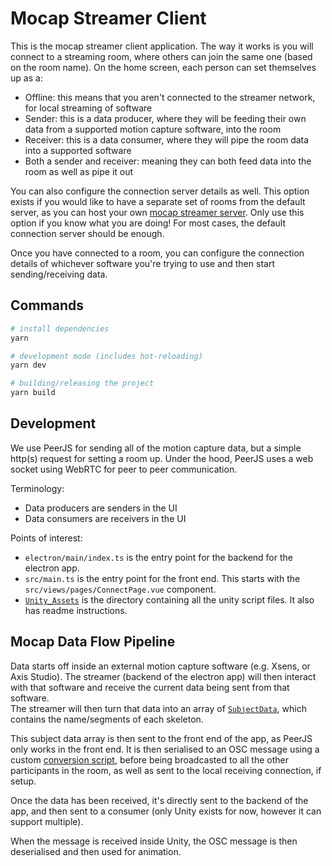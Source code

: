 # Mocap Streamer Client

This is the mocap streamer client application. The way it works is you will connect to a streaming room, where others can join the same one (based on the room name).
On the home screen, each person can set themselves up as a:

- Offline: this means that you aren't connected to the streamer network, for local streaming of software
- Sender: this is a data producer, where they will be feeding their own data from a supported motion capture software, into the room
- Receiver: this is a data consumer, where they will pipe the room data into a supported software
- Both a sender and receiver: meaning they can both feed data into the room as well as pipe it out

You can also configure the connection server details as well. This option exists if you would like to have a separate set of rooms from the default server, as you can host your own [mocap streamer server](https://github.com/ohuu/mocap-streamer-server). Only use this option if you know what you are doing! For most cases, the default connection server should be enough.

Once you have connected to a room, you can configure the connection details of whichever software you're trying to use and then start sending/receiving data.

## Commands

```sh
# install dependencies
yarn

# development mode (includes hot-reloading)
yarn dev

# building/releasing the project
yarn build
```

## Development

We use PeerJS for sending all of the motion capture data, but a simple http(s) request for setting a room up. Under the hood, PeerJS uses a web socket using WebRTC for peer to peer communication.

Terminology:

- Data producers are senders in the UI
- Data consumers are receivers in the UI

Points of interest:

- `electron/main/index.ts` is the entry point for the backend for the electron app.
- `src/main.ts` is the entry point for the front end. This starts with the `src/views/pages/ConnectPage.vue` component.
- [`Unity_Assets`](./Unity_Assets) is the directory containing all the unity script files. It also has readme instructions.

## Mocap Data Flow Pipeline

Data starts off inside an external motion capture software (e.g. Xsens, or Axis Studio). The streamer (backend of the electron app) will then interact with that software and receive the current data being sent from that software.\
The streamer will then turn that data into an array of [`SubjectData`](./electron/main/types.ts), which contains the name/segments of each skeleton.

This subject data array is then sent to the front end of the app, as PeerJS only works in the front end. It is then serialised to an OSC message using a custom [conversion script](./src/conversion.ts), before being broadcasted to all the other participants in the room, as well as sent to the local receiving connection, if setup.

Once the data has been received, it's directly sent to the backend of the app, and then sent to a consumer (only Unity exists for now, however it can support multiple).

When the message is received inside Unity, the OSC message is then deserialised and then used for animation.
